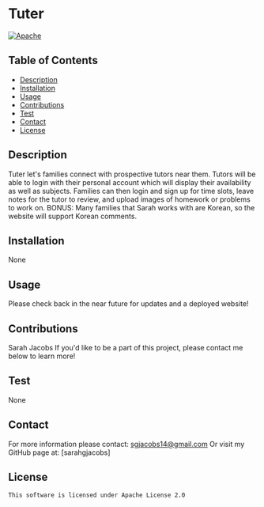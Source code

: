 # Tuter
[![Apache](https://img.shields.io/badge/license-apache-yellow)](https://opensource.org/licenses/Apache-2.0)

## Table of Contents
- [Description](#description)
- [Installation](#installation)
- [Usage](#usage)
- [Contributions](#contributions)
- [Test](#test)
- [Contact](#contact)
- [License](#license)

## Description
Tuter let's families connect with prospective tutors near them. Tutors will be able to login with their personal account which will display their availability as well as subjects. Families can then login and sign up for time slots, leave notes for the tutor to review, and upload images of homework or problems to work on.
BONUS: Many families that Sarah works with are Korean, so the website will support Korean comments.

## Installation
None

## Usage
Please check back in the near future for updates and a deployed website!

## Contributions
Sarah Jacobs
If you'd like to be a part of this project, please contact me below to learn more!

## Test
None

## Contact
For more information please contact: [sgjacobs14@gmail.com](mailto:sgjacobs14@gmail.com)
Or visit my GitHub page at: [sarahgjacobs]

## License 
    This software is licensed under Apache License 2.0

